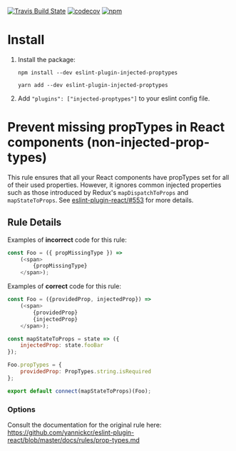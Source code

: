 [![Travis Build State](https://travis-ci.org/ammaraskar/eslint-injected-proptypes.svg?branch=master)](https://travis-ci.org/ammaraskar/eslint-injected-proptypes)
[![codecov](https://codecov.io/gh/ammaraskar/eslint-injected-proptypes/branch/master/graph/badge.svg)](https://codecov.io/gh/ammaraskar/eslint-injected-proptypes)
[![npm](https://img.shields.io/npm/v/eslint-plugin-injected-proptypes.svg)](https://www.npmjs.com/package/eslint-plugin-injected-proptypes)

# Install

1. Install the package:

    `npm install --dev eslint-plugin-injected-proptypes`

    `yarn add --dev eslint-plugin-injected-proptypes`

2. Add `"plugins": ["injected-proptypes"]` to your eslint config file.

# Prevent missing propTypes in React components (non-injected-prop-types)

This rule ensures that all your React components have propTypes set for all of their used properties.
However, it ignores common injected properties such as those introduced by Redux's `mapDispatchToProps` and
`mapStateToProps`. See [eslint-plugin-react/#553](https://github.com/yannickcr/eslint-plugin-react/issues/553) 
for more details.

## Rule Details

Examples of **incorrect** code for this rule:

```js
const Foo = ({ propMissingType }) => 
    (<span>
        {propMissingType}
    </span>);
```

Examples of **correct** code for this rule:

```js
const Foo = ({providedProp, injectedProp}) =>
    (<span>
        {providedProp}
        {injectedProp}
    </span>);

const mapStateToProps = state => ({
    injectedProp: state.fooBar
});

Foo.propTypes = {
    providedProp: PropTypes.string.isRequired
};

export default connect(mapStateToProps)(Foo);
```

### Options

Consult the documentation for the original rule here: 
https://github.com/yannickcr/eslint-plugin-react/blob/master/docs/rules/prop-types.md
